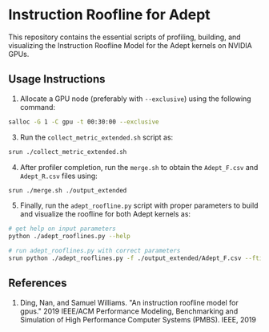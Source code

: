 # Instruction Roofline for Adept

This repository contains the essential scripts of profiling, building, and visualizing the Instruction Roofline Model for the Adept kernels on NVIDIA GPUs.

## Usage Instructions


1. Allocate a GPU node (preferably with `--exclusive`) using the following command:     

```bash
salloc -G 1 -C gpu -t 00:30:00 --exclusive
```

3. Run the `collect_metric_extended.sh` script as:     

```bash
srun ./collect_metric_extended.sh
```

4. After profiler completion, run the `merge.sh` to obtain the `Adept_F.csv` and `Adept_R.csv` files using:     

```bash
srun ./merge.sh ./output_extended
```

5. Finally, run the `adept_roofline.py` script with proper parameters to build and visualize the roofline for both Adept kernels as:     

```bash
# get help on input parameters
python ./adept_rooflines.py --help

# run adept_rooflines.py with correct parameters
srun python ./adept_rooflines.py -f ./output_extended/Adept_F.csv --ftime 193.94 -r ./output_extended/Adept_R.csv --rtime 61.853 && ps2pdf ./adept_glob.eps && ps2pdf ./adept_shm.eps
```

## References
1. Ding, Nan, and Samuel Williams. "An instruction roofline model for gpus." 2019 IEEE/ACM Performance Modeling, Benchmarking and Simulation of High Performance Computer Systems (PMBS). IEEE, 2019    
